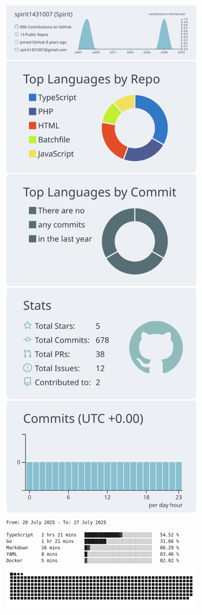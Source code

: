 [![](https://raw.githubusercontent.com/spirit1431007/spirit1431007/master/profile-summary-card-output/nord_bright/0-profile-details.svg)](https://git.io/spiritx)
[![](https://raw.githubusercontent.com/spirit1431007/spirit1431007/master/profile-summary-card-output/nord_bright/1-repos-per-language.svg)](https://git.io/spiritx) [![](https://raw.githubusercontent.com/spirit1431007/spirit1431007/master/profile-summary-card-output/nord_bright/2-most-commit-language.svg)](https://git.io/spiritx)
[![](https://raw.githubusercontent.com/spirit1431007/spirit1431007/master/profile-summary-card-output/nord_bright/3-stats.svg)](https://git.io/spiritx) [![](https://raw.githubusercontent.com/spirit1431007/spirit1431007/master/profile-summary-card-output/nord_bright/4-productive-time.svg)](https://git.io/spiritx)

<!--START_SECTION:waka-->

```txt
From: 20 July 2025 - To: 27 July 2025

TypeScript   2 hrs 21 mins   █████████████▓░░░░░░░░░░░   54.52 %
Go           1 hr 21 mins    ████████░░░░░░░░░░░░░░░░░   31.66 %
Markdown     16 mins         █▓░░░░░░░░░░░░░░░░░░░░░░░   06.29 %
YAML         8 mins          █░░░░░░░░░░░░░░░░░░░░░░░░   03.46 %
Docker       5 mins          ▓░░░░░░░░░░░░░░░░░░░░░░░░   02.02 %
```

<!--END_SECTION:waka-->

![contribution](https://github.com/spirit1431007/spirit1431007/blob/output/github-contribution-grid-snake.svg)
